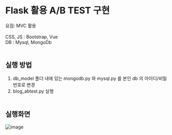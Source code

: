 # Flask 활용 A/B TEST 구현
요점: MVC 활용
<br>
<br>CSS, JS : Bootstrap, Vue
<br>DB : Mysql, MongoDb
<br>
<br>
## 실행 방법
1. db_model 폴더 내에 있는 mongodb.py 와 mysql.py 를 본인 db 의 아이디/비밀번호로 변경
2. blog_abtest.py 실행
<br/><br/>
## 실행화면
![image](https://github.com/intelryzen/Flask-ABTEST/assets/66426612/ba48d663-683e-4285-b219-41d8ac820247)


